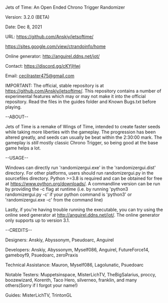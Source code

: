 Jets of Time: An Open Ended Chrono Trigger Randomizer

Version: 3.2.0 (BETA)

Date: Dec 8, 2021

URL: https://github.com/Anskiy/jetsoftime/

https://sites.google.com/view/ctrandoinfo/home

Online generator: http://anguirel.ddns.net/jot/

Contact: https://discord.gg/cKYjHwj
         
Email:   cecilraster475@gmail.com

IMPORTANT: The official, stable repository is at https://github.com/Anskiy/jetsoftime/.  This repository contains a number of experimental features which may or may not make it into the official repository.  Read the files in the guides folder and Known Bugs.txt before playing.

--ABOUT--

Jets of Time is a remake of Wings of Time, intended to create faster seeds while taking more liberties with the gameplay. The progression has been altered greatly, and seeds can usually be beat within the 2:30:00 mark. The gameplay is *still* mostly classic Chrono Trigger, so being good at the base game helps a lot.

--USAGE--

Windows can directly run 'randomizergui.exe' in the 'randomizergui.dist' directory.  For other platforms, users should run randomizergui.py in the sourcefiles directory.  Python >=3.8 is required and can be obtained for free at https://www.python.org/downloads/. A commandline version can be run by providing the -c flag at runtime (i.e. by running 'python3 randomizergui.py -c' if your python command is 'python3' or 'randomizergui.exe -c' from the command line)

Lastly, if you're having trouble running the executable, you can try using the online seed generator at http://anguirel.ddns.net/jot/.  The online generator only supports up to version 3.1.

--CREDITS--

Designers: Anskiy, Abyssonym, Pseudoarc, Anguirel

Developers: Anskiy, Abyssonym, Myself086, Anguirel, FutureForce14, gameboyf9, Psuedoarc, zeroPraxis

Technical Assistance: Mauron, Myself086, Lagolunatic, Psuedoarc

Notable Testers: Muppetsinspace, MisterLichTV, TheBigSalarius, proccy, boozewizard, Korenth, Taco Hero, silverneo, franklin, and many others(Sorry if I forgot your name!)

Guides: MisterLichTV, TrintonGL
